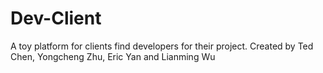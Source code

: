 # Dev-Client
A toy platform for clients find developers for their project.
Created by Ted Chen, Yongcheng Zhu, Eric Yan and Lianming Wu
